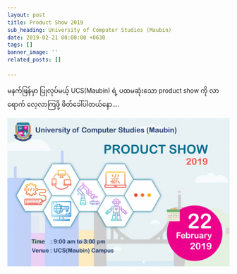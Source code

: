 ```yaml
---
layout: post
title: Product Show 2019
sub_heading: University of Computer Studies (Maubin)
date: 2019-02-21 00:00:00 +0630
tags: []
banner_image: ''
related_posts: []

---
```

မနက်ဖြန်မှာ ပြုလုပ်မယ့် UCS(Maubin) ရဲ့ ပထမဆုံး​သော product show ကို လာ​ရောက် ​လေ့လာကြဖို့ ဖိတ်​ခေါ်ပါတယ်​နော....

![](/uploads/2019/02/24/52740040_306279443410101_5934678456905236480_o.jpg)